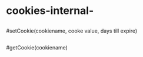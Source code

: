 # cookies-internal-
## 
#setCookie(cookiename, cooke value, days till expire)
## 
#getCookie(cookiename) 
